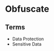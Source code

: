 # Obfuscate

<!--
b********@g****.com
b*******o@g***l.com
brunowego@gmail.com
****@brun*********
-->

## Terms

- Data Protection
- Sensitive Data
